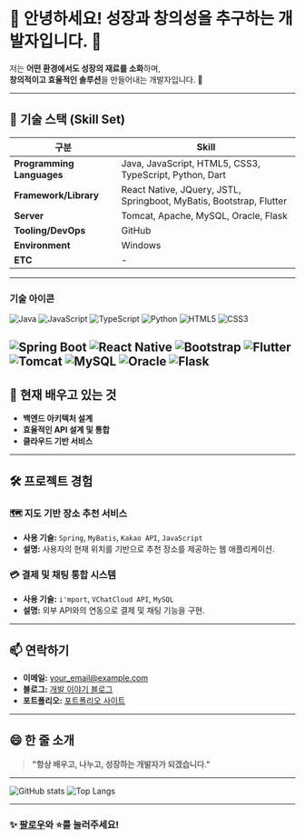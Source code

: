 # 🌟 안녕하세요! 성장과 창의성을 추구하는 개발자입니다. 👋

저는 **어떤 환경에서도 성장의 재료를 소화**하며,  
**창의적이고 효율적인 솔루션**을 만들어내는 개발자입니다. 🚀  

---

## 🔧 기술 스택 (Skill Set)

| **구분**              | **Skill**                                                                                   |
|-----------------------|---------------------------------------------------------------------------------------------|
| **Programming Languages** | Java, JavaScript, HTML5, CSS3, TypeScript, Python, Dart                                    |
| **Framework/Library** | React Native, JQuery, JSTL, Springboot, MyBatis, Bootstrap, Flutter                         |
| **Server**            | Tomcat, Apache, MySQL, Oracle, Flask                                                        |
| **Tooling/DevOps**    | GitHub                                                                                      |
| **Environment**       | Windows                                                                                     |
| **ETC**               | -                                                                                           |

---

### **기술 아이콘**
![Java](https://img.shields.io/badge/-Java-007396?logo=java&logoColor=white)
![JavaScript](https://img.shields.io/badge/-JavaScript-F7DF1E?logo=javascript&logoColor=black)
![TypeScript](https://img.shields.io/badge/-TypeScript-007ACC?logo=typescript&logoColor=white)
![Python](https://img.shields.io/badge/-Python-3776AB?logo=python&logoColor=white)
![HTML5](https://img.shields.io/badge/-HTML5-E34F26?logo=html5&logoColor=white)
![CSS3](https://img.shields.io/badge/-CSS3-1572B6?logo=css3&logoColor=white)

![Spring Boot](https://img.shields.io/badge/-Spring%20Boot-6DB33F?logo=springboot&logoColor=white)
![React Native](https://img.shields.io/badge/-React%20Native-61DAFB?logo=react&logoColor=black)
![Bootstrap](https://img.shields.io/badge/-Bootstrap-7952B3?logo=bootstrap&logoColor=white)
![Flutter](https://img.shields.io/badge/-Flutter-02569B?logo=flutter&logoColor=white)
![Tomcat](https://img.shields.io/badge/-Tomcat-F8DC75?logo=apachetomcat&logoColor=black)
![MySQL](https://img.shields.io/badge/-MySQL-4479A1?logo=mysql&logoColor=white)
![Oracle](https://img.shields.io/badge/-Oracle-F80000?logo=oracle&logoColor=white)
![Flask](https://img.shields.io/badge/-Flask-000000?logo=flask&logoColor=white)
---

## 🌱 현재 배우고 있는 것
- **백엔드 아키텍처 설계**
- **효율적인 API 설계 및 통합**
- **클라우드 기반 서비스**

---

## 🛠 프로젝트 경험
### 🗺 **지도 기반 장소 추천 서비스**
- **사용 기술:** `Spring`, `MyBatis`, `Kakao API`, `JavaScript`
- **설명:** 사용자의 현재 위치를 기반으로 추천 장소를 제공하는 웹 애플리케이션.

### 💳 **결제 및 채팅 통합 시스템**
- **사용 기술:** `i'mport`, `VChatCloud API`, `MySQL`
- **설명:** 외부 API와의 연동으로 결제 및 채팅 기능을 구현.

---

## 📫 연락하기
- **이메일:** your_email@example.com  
- **블로그:** [개발 이야기 블로그](https://your-blog-link.com)  
- **포트폴리오:** [포트폴리오 사이트](https://your-portfolio-link.com)

---

## 😄 한 줄 소개
> **"항상 배우고, 나누고, 성장하는 개발자가 되겠습니다."**

---

![GitHub stats](https://github-readme-stats.vercel.app/api?username=SJ0503&show_icons=true&theme=radical)
![Top Langs](https://github-readme-stats.vercel.app/api/top-langs/?username=SJ0503&layout=compact&theme=radical)

---

### ✨ [팔로우](https://github.com/SJ0503)와 ⭐️를 눌러주세요!
